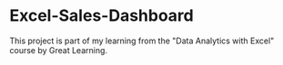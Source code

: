 # Excel-Sales-Dashboard
This project is part of my learning from the "Data Analytics with Excel" course by Great Learning.
